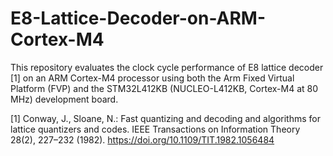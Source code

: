 # E8-Lattice-Decoder-on-ARM-Cortex-M4
This repository evaluates the clock cycle performance of E8 lattice decoder [1] on an ARM Cortex-M4 processor using both the Arm Fixed Virtual Platform (FVP) and the STM32L412KB (NUCLEO-L412KB, Cortex-M4 at 80 MHz) development board.

[1] Conway, J., Sloane, N.: Fast quantizing and decoding and algorithms for lattice quantizers and codes. IEEE Transactions on Information Theory 28(2), 227–232 (1982). https://doi.org/10.1109/TIT.1982.1056484
